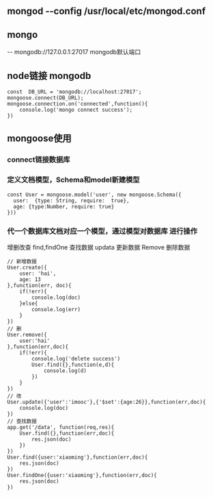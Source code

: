 ## mongod --config /usr/local/etc/mongod.conf
## mongo
--  mongodb://127.0.0.1:27017 mongodb默认端口
## node链接 mongodb
~~~
const  DB_URL = 'mongodb://localhost:27017';
mongoose.connect(DB_URL);
mongoose.connection.on('connected',function(){
    console.log('mongo connect success');
})
~~~
## mongoose使用
### connect链接数据库
### 定义文档模型，Schema和model新建模型
~~~
const User = mongoose.model('user', new mongoose.Schema({
  user:  {type: String, require:  true},
  age: {type:Number, require: true}
}))
~~~
### 代一个数据库文档对应一个模型，通过模型对数据库 进行操作
  增删改查 
    find,findOne 查找数据 
    updata  更新数据
    Remove 删除数据
~~~
// 新增数据
User.create({
    user: 'hai',
    age: 13
},function(err, doc){
    if(!err){
        console.log(doc)
    }else{
        console.log(err)
    }
})
// 删
User.remove({
    user:'hai'
},function(err,doc){
    if(!err){
        console.log('delete success')
        User.find({},function(e,d){
            console.log(d)
        })
    }
})
// 改 
User.update({'user':'imooc'},{'$set':{age:26}},function(err,doc){
    console.log(doc)
})
// 查找数据
app.get('/data', function(req,res){
    User.find({},function(err,doc){
        res.json(doc)
    })
})
User.find({user:'xiaoming'},function(err,doc){
    res.json(doc)
})
User.findOne({user:'xiaoming'},function(err,doc){
    res.json(doc)
})
~~~
